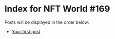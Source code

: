 # Index for NFT World #169
Posts will be displayed in the order below:

- [Your first post](./001-first.md)

